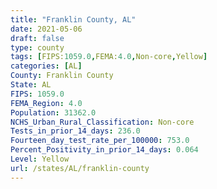 ```yaml
---
title: "Franklin County, AL"
date: 2021-05-06
draft: false
type: county
tags: [FIPS:1059.0,FEMA:4.0,Non-core,Yellow]
categories: [AL]
County: Franklin County
State: AL
FIPS: 1059.0
FEMA_Region: 4.0
Population: 31362.0
NCHS_Urban_Rural_Classification: Non-core
Tests_in_prior_14_days: 236.0
Fourteen_day_test_rate_per_100000: 753.0
Percent_Positivity_in_prior_14_days: 0.064
Level: Yellow
url: /states/AL/franklin-county
---
```



